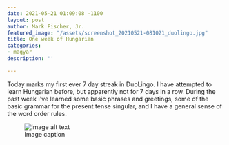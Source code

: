 ```yaml
---
date: 2021-05-21 01:09:08 -1100
layout: post
author: Mark Fischer, Jr.
featured_image: "/assets/screenshot_20210521-081021_duolingo.jpg"
title: One week of Hungarian
categories:
- magyar
description: ''

---
```


Today marks my first ever 7 day streak in DuoLingo. I have attempted to learn Hungarian before, but apparently not for 7 days in a row. During the past week I've learned some basic phrases and greetings, some of the basic grammar for the present tense singular, and I have a general sense of the word order rules.

<figure>
<img src="/assets/image.png" alt="image alt text">
<figcaption>Image caption</figcaption>
</figure>